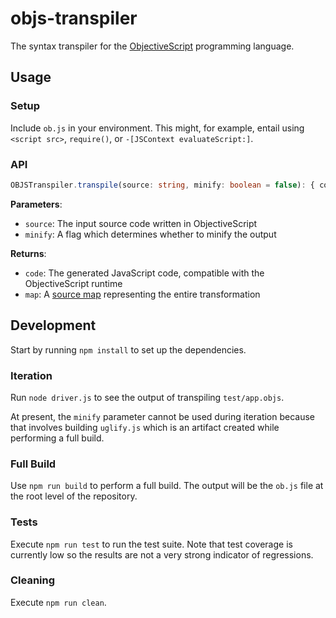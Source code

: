 # objs-transpiler

The syntax transpiler for the [ObjectiveScript](https://objs.dev) programming language.

## Usage

### Setup

Include `ob.js` in your environment. This might, for example, entail using `<script src>`, `require()`, or `-[JSContext evaluateScript:]`.

### API

```ts
OBJSTranspiler.transpile(source: string, minify: boolean = false): { code: string; map: string; }
```

**Parameters**:

- `source`: The input source code written in ObjectiveScript
- `minify`: A flag which determines whether to minify the output

**Returns**:

- `code`: The generated JavaScript code, compatible with the ObjectiveScript runtime
- `map`: A [source map](https://github.com/mozilla/source-map) representing the entire transformation

## Development

Start by running `npm install` to set up the dependencies.

### Iteration

Run `node driver.js` to see the output of transpiling `test/app.objs`.

At present, the `minify` parameter cannot be used during iteration because that involves building `uglify.js` which is an artifact created while performing a full build.

### Full Build

Use `npm run build` to perform a full build. The output will be the `ob.js` file at the root level of the repository.

### Tests

Execute `npm run test` to run the test suite. Note that test coverage is currently low so the results are not a very strong indicator of regressions.

### Cleaning

Execute `npm run clean`.
